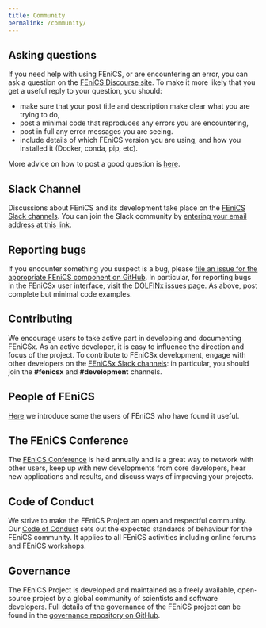 ```yaml
---
title: Community
permalink: /community/
---
```


## Asking questions

If you need help with using FEniCS, or are encountering an error, you
can ask a question on the [FEniCS Discourse
site](https://fenicsproject.discourse.group/). To make it more likely
that you get a useful reply to your question, you should:

- make sure that your post title and description make clear what you are
  trying to do,
- post a minimal code that reproduces any errors you are encountering,
- post in full any error messages you are seeing.
- include details of which FEniCS version you are using, and how you
  installed it (Docker, conda, pip, etc).

More advice on how to post a good question is
[here](https://fenicsproject.discourse.group/t/read-before-posting-how-do-i-get-my-question-answered/21/4).


## Slack Channel

Discussions about FEniCS and its development take place on the [FEniCS
Slack channels](https://fenicsproject.slack.com/). You can join the
Slack community by
[entering your email address at this link](https://join.slack.com/t/fenicsproject/shared_invite/zt-1lraknsp1-6_3Js5kueDIyWgF192d3nA).


## Reporting bugs

If you encounter something you suspect is a bug, please [file an issue
for the appropriate FEniCS component on
GitHub](https://github.com/FEniCS). In particular, for reporting bugs in
the FEniCSx user interface, visit the [DOLFINx issues
page](https://github.com/FEniCS/dolfinx/issues). As above, post complete
but minimal code examples.


## Contributing

We encourage users to take active part in developing and documenting
FEniCSx. As an active developer, it is easy to influence the direction
and focus of the project. To contribute to FEniCSx development, engage
with other developers on the [FEniCSx Slack
channels](https://fenicsproject.slack.com/): in particular, you should
join the **#fenicsx** and **#development** channels.


## People of FEniCS

[Here](people-of-fenics.md) we introduce some the users of FEniCS who
have found it useful.


## The FEniCS Conference

The [FEniCS Conference](../conference/index.md) is held annually and
is a great way to network with other users, keep up with new
developments from core developers, hear new applications and results,
and discuss ways of improving your projects.


## Code of Conduct

We strive to make the FEniCS Project an open and respectful community.
Our [Code of Conduct](code-of-conduct.md) sets out the expected
standards of behaviour for the FEniCS community. It applies to all
FEniCS activities including online forums and FEniCS workshops.


## Governance

The FEniCS Project is developed and maintained as a freely available,
open-source project by a global community of scientists and software
developers.  Full details of the governance of the FEniCS project can be
found in the [governance repository on
GitHub](https://github.com/fenics/governance).
